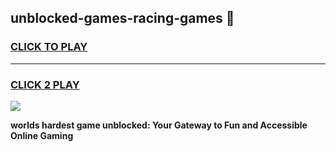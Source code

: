
## unblocked-games-racing-games 👋
<h3>
<a href="https://premium.freeplayer.one?title=unblocked-games-racing-games&ref=14F">CLICK TO PLAY</a></h3>
<hr>

<h3>
<a href="https://premium.freeplayer.one?title=unblocked-games-racing-games&ref=14F">CLICK 2 PLAY</a>
  
</h3>

<a href="https://premium.freeplayer.one?title=unblocked-games-racing-games&ref=12F/"><img src="https://clearcache.store/games.png"></a>


**worlds hardest game unblocked: Your Gateway to Fun and Accessible Online Gaming**
